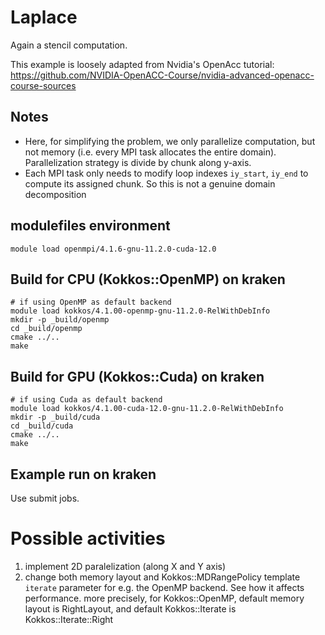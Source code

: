 # Laplace

Again a stencil computation.

This example is loosely adapted from Nvidia's OpenAcc tutorial:
https://github.com/NVIDIA-OpenACC-Course/nvidia-advanced-openacc-course-sources

## Notes

- Here, for simplifying the problem, we only parallelize computation, but not memory (i.e. every MPI task allocates the entire domain). Parallelization strategy is divide by chunk along y-axis.
- Each MPI task only needs to modify loop indexes `iy_start`, `iy_end` to compute its assigned chunk. So this is not a genuine domain decomposition

## modulefiles environment

```shell
module load openmpi/4.1.6-gnu-11.2.0-cuda-12.0

```

## Build for CPU (Kokkos::OpenMP) on kraken

```shell
# if using OpenMP as default backend
module load kokkos/4.1.00-openmp-gnu-11.2.0-RelWithDebInfo
mkdir -p _build/openmp
cd _build/openmp
cmake ../..
make
```

## Build for GPU (Kokkos::Cuda) on kraken

```shell
# if using Cuda as default backend
module load kokkos/4.1.00-cuda-12.0-gnu-11.2.0-RelWithDebInfo
mkdir -p _build/cuda
cd _build/cuda
cmake ../..
make
```

## Example run on kraken

Use submit jobs.

# Possible activities

1. implement 2D paralelization (along X and Y axis)
2. change both memory layout and Kokkos::MDRangePolicy template `iterate` parameter for e.g. the OpenMP backend. See how it affects performance.
   more precisely, for Kokkos::OpenMP, default memory layout is RightLayout, and default Kokkos::Iterate is Kokkos::Iterate::Right
